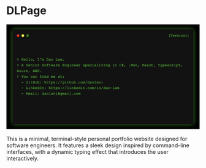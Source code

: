 # DLPage

![Website Screenshot](screenshot.png)

This is a minimal, terminal-style personal portfolio website designed for software engineers. It features a sleek design inspired by command-line interfaces, with a dynamic typing effect that introduces the user interactively.
